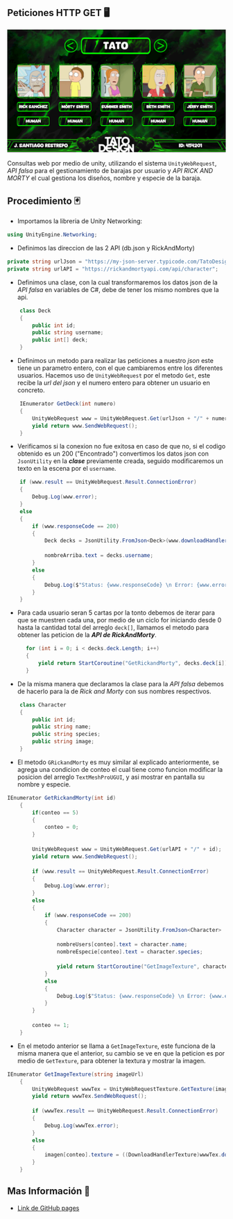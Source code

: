 ## Peticiones HTTP GET 🖥️
<p align="center">
  <img style="width: 700px; height: auto;" src="https://github.com/TatoDesignn/Repositorios-Imagenes/blob/main/Http/act2.png">
</p> 

Consultas web por medio de unity, utilizando el sistema `UnityWebRequest`, *API falsa* para el gestionamiento de barajas por usuario y *API RICK AND MORTY* el cual gestiona los diseños, nombre y especie de la baraja. 

## Procedimiento 🃏
- Importamos la libreria de Unity Networking:
```C#
using UnityEngine.Networking;
```
- Definimos las direccion de las 2 API (db.json y RickAndMorty)
```C#
private string urlJson = "https://my-json-server.typicode.com/TatoDesign/jsonDB-Actividad2-SID/users";
private string urlAPI = "https://rickandmortyapi.com/api/character";
```
- Definimos una clase, con la cual transformaremos los datos json de la *API falsa* en variables de C#, debe de tener los mismo nombres que la api. 
```C#
    class Deck
    {
        public int id;
        public string username;
        public int[] deck;
    }
```
- Definimos un metodo para realizar las peticiones a nuestro *json* este tiene un parametro entero, con el que cambiaremos entre los diferentes usuarios. Hacemos uso de `UnityWebRequest` por el metodo `Get`, este recibe la *url del json* y el numero entero para obtener un usuario en concreto.
```C#
    IEnumerator GetDeck(int numero)
    {
        UnityWebRequest www = UnityWebRequest.Get(urlJson + "/" + numero);
        yield return www.SendWebRequest();
    }
```
- Verificamos si la conexion no fue exitosa en caso de que no, si el codigo obtenido es un 200 ("Encontrado") convertimos los datos json con `JsonUtility` en la ***clase*** previamente creada, seguido modificaremos un texto en la escena por el `username`.
```C#
    if (www.result == UnityWebRequest.Result.ConnectionError)
    {
        Debug.Log(www.error);
    }
    else
    {
        if (www.responseCode == 200)
        {
            Deck decks = JsonUtility.FromJson<Deck>(www.downloadHandler.text);

            nombreArriba.text = decks.username;
        }
        else
        {
            Debug.Log($"Status: {www.responseCode} \n Error: {www.error}");
        }
    }
```
- Para cada usuario seran 5 cartas por la tonto debemos de iterar para que se muestren cada una, por medio de un ciclo for iniciando desde 0 hasta la cantidad total del arreglo `deck[]`, llamamos el metodo para obtener las peticion de la ***API de RickAndMorty***.
```C#
      for (int i = 0; i < decks.deck.Length; i++)
      {
          yield return StartCoroutine("GetRickandMorty", decks.deck[i]);
      }
```
- De la misma manera que declaramos la clase para la *API falsa* debemos de hacerlo para la de *Rick and Morty* con sus nombres respectivos.
```C#
    class Character
    {
        public int id;
        public string name;
        public string species;
        public string image;
    }
```
- El metodo `GRickandMorty` es muy similar al explicado anteriormente, se agrega una condicion de conteo el cual tiene como funcion modificar la posicion del arreglo `TextMeshProUGUI`, y asi mostrar en pantalla su nombre y especie.
```C#
IEnumerator GetRickandMorty(int id)
    {
        if(conteo == 5)
        {
            conteo = 0;
        }

        UnityWebRequest www = UnityWebRequest.Get(urlAPI + "/" + id);
        yield return www.SendWebRequest();

        if (www.result == UnityWebRequest.Result.ConnectionError)
        {
            Debug.Log(www.error);
        }
        else
        {
            if (www.responseCode == 200)
            {
                Character character = JsonUtility.FromJson<Character>    (www.downloadHandler.text);

                nombreUsers[conteo].text = character.name;
                nombreEspecie[conteo].text = character.species;

                yield return StartCoroutine("GetImageTexture", character.image);
            }
            else
            {
                Debug.Log($"Status: {www.responseCode} \n Error: {www.error}");
            }
        }

        conteo += 1;
    }
```
- En el metodo anterior se llama a `GetImageTexture`, este funciona de la misma manera que el anterior, su cambio se ve en que la peticion es por medio de `GetTexture`, para obtener la textura y mostrar la imagen.
```C#
IEnumerator GetImageTexture(string imageUrl)
    {
        UnityWebRequest wwwTex = UnityWebRequestTexture.GetTexture(imageUrl);
        yield return wwwTex.SendWebRequest();

        if (wwwTex.result == UnityWebRequest.Result.ConnectionError)
        {
            Debug.Log(wwwTex.error);
        }
        else
        {
            imagen[conteo].texture = ((DownloadHandlerTexture)wwwTex.downloadHandler).texture;
        }
    }
```
## Mas Información 💾
<ul>
  <li><a href="https://tatodesign.github.io/jsonDB-Actividad2-SID/">Link de GitHub pages</a></li>
</ul>
